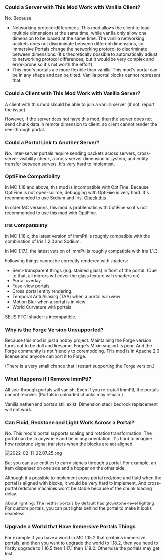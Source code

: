 ### Could a Server with This Mod Work with Vanilla Client?

No. Because

* Networking protocol differences. This mod allows the client to load multiple dimensions at the same time, while vanilla only allow one dimension to be loaded at the same time. The vanilla networking packets does not discriminate between different dimensions, so Immersive Portals change the networking protocol to discriminate between dimensions. (It's theoretically possible to automatically adjust to networking protocol differences, but it would be very complex and error-prone so it's not worth the effort)
* This mod's portals are more flexible than vanilla. This mod's portal can be in any shape and can be tilted. Vanilla portal blocks cannot represent that.

### Could a Client with This Mod Work with Vanilla Server?

A client with this mod should be able to join a vanilla server (if not, report the issue).

However, if the server does not have this mod, then the server does not send chunk data in remote dimension to client, so client cannot render the see-through portal.

### Could a Portal Link to Another Server?

No. Inter-server portals require sending packets across servers, cross-server visibility check, a cross-server dimension id system, and entity transfer between servers. It's very hard to implement.

### OptiFine Compatibility

In MC 1.18 and above, this mod is incompatible with OptiFine. Because OptiFine is not open-source, debugging with OptiFine is very hard. It's recommended to use Sodium and Iris. [Check this](https://lambdaurora.dev/optifine_alternatives/)

In older MC versions, this mod is problematic with OptiFine so it's not recommended to use this mod with OptiFine.

### Iris Compatibility

In MC 1.18.x, the latest version of ImmPtl is roughly compatible with the combination of Iris 1.2.0 and Sodium.

In MC 1.17.1, the latest version of ImmPtl is roughly compatible with Iris 1.1.3.

Following things cannot be correctly rendered with shaders:

* Semi-transparent things (e.g. stained glass) in front of the portal.  (Due to that, all mirrors will cover the glass texture with shaders on)
* Portal overlay
* Fuse-view portals
* Cross portal entity rendering.
* Temporal Anti Aliasing (TAA) when a portal is in view
* Motion Blur when a portal is in view
* World Curvature with portals

SEUS PTGI shader is incompatible.

### Why is the Forge Version Unsupported?

Because this mod is just a hobby project. Maintaining the Forge version turns out to be dull and tiresome. Forge's Mixin support is poor. And the Forge community is not friendly to coremodding. This mod is in Apache 2.0 license and anyone can port it to Forge.

(There is a very small chance that I restart supporting the Forge version.)

### What Happens if I Remove ImmPtl?

All see-through portals will vanish. Even if you re-install ImmPtl, the portals cannot recover. (Portals in unloaded chunks may remain.)

Vanilla nether/end portals still exist. Dimension stack bedrock replacement will not work.

 ### Can Fluid, Redstone and Light Work Across a Portal?

No. This mod's portal supports scaling and rotation transformation. The portal can be in anywhere and be in any orientation. It's hard to imagine how redstone signal transfers when the blocks are not aligned.

![2022-02-11_22.07.25.png](https://s2.loli.net/2022/02/11/oBQI3VuXF7NKwqk.png)

But you can use entities to carry signals through a portal. For example, an item dispenser on one side and a hopper on the other side.

Although it's possible to implement cross portal redstone and fluid when the portal is aligned with blocks, it would be very hard to implement. And cross-portal redstone machines won't be stable because of the chunk loading delay.

About lighting: The nether portals by default has glowstone-level lighting. For custom portals, you can put lights behind the portal to make it looks seamless.

### Upgrade a World that Have Immersive Portals Things

For example if you have a world in MC 1.15.2 that contains immersive portals, and then you want to upgrade the world to 1.18.2, then you need to firstly upgrade to 1.16.5 then 1.17.1 then 1.18.2. Otherwise the portals may get lost.





